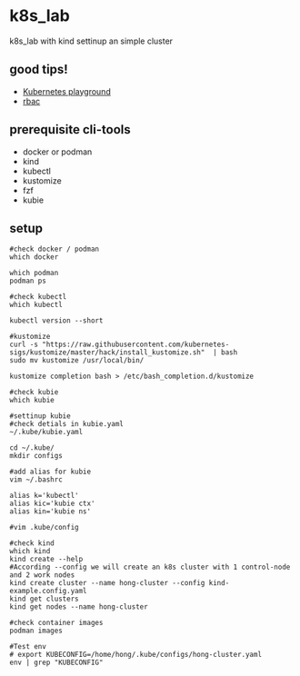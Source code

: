 # k8s_lab
k8s_lab with kind settinup an simple cluster

## good tips!

* [Kubernetes playground](https://github.com/justmeandopensource/kubernetes)
* [rbac](https://kubernetes.io/docs/reference/access-authn-authz/rbac/)

## prerequisite cli-tools

* docker or podman
* kind
* kubectl
* kustomize
* fzf
* kubie

## setup

```shell
#check docker / podman
which docker

which podman
podman ps

#check kubectl
which kubectl

kubectl version --short

#kustomize
curl -s "https://raw.githubusercontent.com/kubernetes-sigs/kustomize/master/hack/install_kustomize.sh"  | bash
sudo mv kustomize /usr/local/bin/

kustomize completion bash > /etc/bash_completion.d/kustomize

#check kubie
which kubie

#settinup kubie
#check detials in kubie.yaml
~/.kube/kubie.yaml

cd ~/.kube/
mkdir configs

#add alias for kubie
vim ~/.bashrc

alias k='kubectl'
alias kic='kubie ctx'
alias kin='kubie ns'

#vim .kube/config

#check kind
which kind
kind create --help
#According --config we will create an k8s cluster with 1 control-node and 2 work nodes
kind create cluster --name hong-cluster --config kind-example.config.yaml
kind get clusters
kind get nodes --name hong-cluster

#check container images
podman images

#Test env
# export KUBECONFIG=/home/hong/.kube/configs/hong-cluster.yaml
env | grep "KUBECONFIG"
```